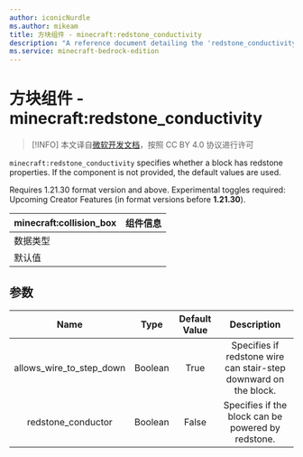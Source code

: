 ```yaml
---
author: iconicNurdle
ms.author: mikeam
title: 方块组件 - minecraft:redstone_conductivity
description: "A reference document detailing the 'redstone_conductivity' block component"
ms.service: minecraft-bedrock-edition
---
```


# 方块组件 - minecraft:redstone_conductivity

> [!INFO]
> 本文译自[微软开发文档](https://learn.microsoft.com/en-us/minecraft/creator/)，按照 CC BY 4.0 协议进行许可

`minecraft:redstone_conductivity` specifies whether a block has redstone properties. If the component is not provided, the default values are used. 

Requires 1.21.30 format version and above. Experimental toggles required: Upcoming Creator Features (in format versions before **1.21.30**).

| minecraft:collision_box | 组件信息 |
| ----------------------- | -------- |
| 数据类型                |          |
| 默认值                  |          |

## 参数

| Name| Type |Default Value| Description
:-----------:|:-----------:|:-----------:|:-----------:
| allows_wire_to_step_down | Boolean | True | Specifies if redstone wire can stair-step downward on the block. |
| redstone_conductor | Boolean | False | Specifies if the block can be powered by redstone.|

